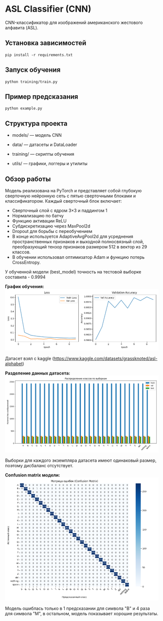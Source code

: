# ASL Classifier (CNN)

CNN-классификатор для изображений американского жестового алфавита (ASL).

## Установка зависимостей

```
pip install -r requirements.txt
```

## Запуск обучения
```
python training/train.py
```

## Пример предсказания
```
python example.py
```

## Структура проекта
- models/ — модель CNN

- data/ — датасеты и DataLoader

- training/ — скрипты обучения

- utils/ — графики, логгеры и утилиты

## Обзор работы

Модель реализована на PyTorch и представляет собой глубокую сверточную нейронную сеть с пятью сверточными блоками и классификатором. Каждый сверточный блок включает:
- Сверточный слой с ядром 3×3 и паддингом 1
- Нормализацию по батчу
- Функцию активации ReLU
- Субдискретизацию через MaxPool2d
- Dropout для борьбы с переобучением
- В конце используется AdaptiveAvgPool2d для усреднения пространственных признаков и выходной полносвязный слой, преобразующий тензор признаков размером 512 в вектор из 29 классов.
- В обучении использовал оптимизатор Adam и функцию потерь CrossEntropy.

У обученной модели (best_model) точность на тестовой выборке составила - 0.9994

**График обучения:**
![Training](https://github.com/4pokodav/ASL_classifier/raw/main/plots/training_plot.png)

Датасет взял с kaggle (https://www.kaggle.com/datasets/grassknoted/asl-alphabet)

**Разделение данных датасета:**
![Class distribution](https://github.com/4pokodav/ASL_classifier/raw/main/plots/class_distribution.png)

Выборки для каждого экземпляра датасета имеют одинаковый размер, поэтому дисбаланс отсутствует.

**Confusion matrix модели:**
![Confusion matrix](https://github.com/4pokodav/ASL_classifier/raw/main/plots/confusion_matrix.png)

Модель ошиблась только в 1 предсказании для символа "B" и 4 раза для символа "M", в остальном, модель показывает хорошие результаты.

